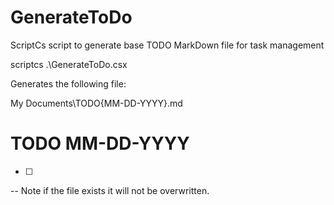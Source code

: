 # GenerateToDo

ScriptCs script to generate base TODO MarkDown file for task management

scriptcs .\GenerateToDo.csx

Generates the following file:

My Documents\TODO{MM-DD-YYYY}.md

# TODO MM-DD-YYYY

- [ ] 



--
Note if the file exists it will not be overwritten.
